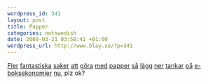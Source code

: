 ```yaml
--- 
wordpress_id: 341 
layout: post
title: Papper 
categories: notswedish
date: 2009-03-21 03:58:41 +01:00 
wordpress_url: http://www.blay.se/?p=341 
---
```


[Fler](http://boveylee.netfirms.com/) [fantastiska](http://helenfriel.blogspot.com/) [saker](http://elsita.typepad.com/allaboutpapercutting/) [att](http://4.bp.blogspot.com/_xEaUN53DkDo/SbRiWB8dutI/AAAAAAAAAQM/BOfzl925d-0/s1600-h/ThinkersWeb.jpg) [göra](http://1.bp.blogspot.com/_xEaUN53DkDo/SbRlZUc9ZZI/AAAAAAAAAQU/By6Um7CE6zY/s1600-h/CathedralWeb.jpg) [med](http://4.bp.blogspot.com/_xEaUN53DkDo/Sa6fLxiw2qI/AAAAAAAAAPc/fzGJ-rdMiJ8/s1600-h/InsideThinkersBook.jpg) [papper](http://1.bp.blogspot.com/_xEaUN53DkDo/SZnd3GBJTJI/AAAAAAAAANk/i1D28gIJGHo/s1600-h/HelenFriel_SustainableRelationshipslow.jpg) [så](http://3.bp.blogspot.com/_xEaUN53DkDo/SWjc_4D5XaI/AAAAAAAAAMs/Ql242izdIBk/s1600-h/Light%26Angles.jpg) [lägg](http://1.bp.blogspot.com/_xEaUN53DkDo/SFV9YsXzWoI/AAAAAAAAAGA/skzopm0sWfk/s1600-h/tapebox1.jpg) [ner](http://3.bp.blogspot.com/_xEaUN53DkDo/SFWiu3OowjI/AAAAAAAAAGw/ToX41aV0iBY/s1600-h/HelenFriel_MurderOfAnEvening2.jpg) [tankar](http://1.bp.blogspot.com/_xEaUN53DkDo/R_dRt0Ewh5I/AAAAAAAAAEg/rpl0JnibPjw/s1600-h/pigeonmontagehelenfriel.jpg) [på](http://3.bp.blogspot.com/_xEaUN53DkDo/R7Q3BN0k1UI/AAAAAAAAADg/r2-5W80-yyQ/s1600-h/DSCF2059+copy.jpg) [e-boksekonomier](http://elsita.typepad.com/.a/6a00e3981de7fa8833010536bdd97f970c-pi) [nu,](http://elsita.typepad.com/.a/6a00e3981de7fa8833010536b17e24970b-pi) plz ok? 